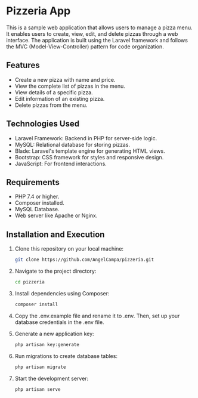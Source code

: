# Pizzeria App

This is a sample web application that allows users to manage a pizza menu. It enables users to create, view, edit, and delete pizzas through a web interface. The application is built using the Laravel framework and follows the MVC (Model-View-Controller) pattern for code organization.

## Features

- Create a new pizza with name and price.
- View the complete list of pizzas in the menu.
- View details of a specific pizza.
- Edit information of an existing pizza.
- Delete pizzas from the menu.

## Technologies Used

- Laravel Framework: Backend in PHP for server-side logic.
- MySQL: Relational database for storing pizzas.
- Blade: Laravel's template engine for generating HTML views.
- Bootstrap: CSS framework for styles and responsive design.
- JavaScript: For frontend interactions.

## Requirements

- PHP 7.4 or higher.
- Composer installed.
- MySQL Database.
- Web server like Apache or Nginx.

## Installation and Execution

1. Clone this repository on your local machine:

   ```bash
   git clone https://github.com/AngelCampa/pizzeria.git

2. Navigate to the project directory:
    ```bash
    cd pizzeria

3. Install dependencies using Composer:
    ```bash
    composer install

4. Copy the .env.example file and rename it to .env. Then, set up your database credentials in the .env file.

5. Generate a new application key:
    ```bash
    php artisan key:generate


6. Run migrations to create database tables:
    ```bash
    php artisan migrate

7. Start the development server:
    ```bash
    php artisan serve